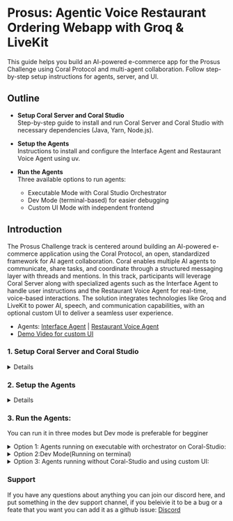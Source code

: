 # Prosus: Agentic Voice Restaurant Ordering Webapp with Groq & LiveKit
 This guide helps you build an AI-powered e-commerce app for the Prosus Challenge using Coral Protocol and multi-agent collaboration. Follow step-by-step setup instructions for agents, server, and UI.

## Outline
- **Setup Coral Server and Coral Studio**  
  Step-by-step guide to install and run Coral Server and Coral Studio with necessary dependencies (Java, Yarn, Node.js).

- **Setup the Agents**  
  Instructions to install and configure the Interface Agent and Restaurant Voice Agent using uv.

- **Run the Agents**  
  Three available options to run agents:
  - Executable Mode with Coral Studio Orchestrator  
  - Dev Mode (terminal-based) for easier debugging  
  - Custom UI Mode with independent frontend  
## Introduction

The Prosus Challenge track is centered around building an AI-powered e-commerce application using the Coral Protocol, an open, standardized framework for AI agent collaboration. Coral enables multiple AI agents to communicate, share tasks, and coordinate through a structured messaging layer with threads and mentions. In this track, participants will leverage Coral Server along with specialized agents such as the Interface Agent to handle user instructions and the Restaurant Voice Agent for real-time, voice-based interactions. The solution integrates technologies like Groq and LiveKit to power AI, speech, and communication capabilities, with an optional custom UI to deliver a seamless user experience.
- Agents: [Interface Agent](https://github.com/Coral-Protocol/Interface-Agent-for-Webapp) | [Restaurant Voice Agent](https://github.com/Coral-Protocol/Restaurant-Voice-Agent)
- [Demo Video for custom UI](https://drive.google.com/file/d/1aUT95e2FwuBFzrCZJsMhcwcqMF9VqHV4/view?usp=sharing)

### 1. Setup Coral Server and Coral Studio

<details>

- To setup the [Coral Server](https://github.com/Coral-Protocol/coral-server) and [Coral Studio UI](https://github.com/Coral-Protocol/coral-studio), follow the steps given in repository to install.

- In order to test if both are working, open the same instance in two terminals and run both simultaneously.

```bash
# run studio
yarn dev
```
- You will see both running like this simultaneously if succesful and should be able to access Coral Studio from your browser.

![Coral Server and Studio Running](images/server-studio.png)

- On Coral Studio, ensure the connection to Coral Server.

![Coral Server and Studio Connection UI](images/coral-connection.png)

<details>

<summary>Install Java if UNAVAILABLE in order to run Coral Server</summary>

Install Java

```bash

# Apt update
sudo apt update

# Install the JDK
sudo apt install openjdk-17-jdk

# Check version
java -version
```

Run Coral Server

```bash

./gradlew run

```

</details>

<details>

<summary>Install Yarn if UNAVAILABLE in order to run Coral Studio</summary>

Install Yarn

```bash
# Download and install nvm:
curl -o- https://raw.githubusercontent.com/nvm-sh/nvm/v0.40.3/install.sh | bash

# in lieu of restarting the shell
\. "$HOME/.nvm/nvm.sh"

# Download and install Node.js:
nvm install 22

# Verify the Node.js version:
node -v # Should print "v22.17.0".
nvm current # Should print "v22.17.0".

# Download and install Yarn:
corepack enable yarn

# Verify Yarn version:
yarn -v

# Install from yarn
yarn install

# Allow port for eternal access
sudo ufw allow 5173

```

Run Coral Studio

```bash

yarn dev

```

</details>

</details>

### 2. Setup the Agents

<details>  

- Terminate the Coral Server and Coral Studio connections from above and start below steps.
- In this example, we are using the agents: [Coral Interface Agent](https://github.com/Coral-Protocol/Coral-Interface-Agent) and [Restaurant Agent](https://github.com/Coral-Protocol/Restaurant-Voice-Agent).  
- Please click on the link and set up the agents by following the setup instructions in the repository.  
- Check the output below to see how the terminal will look after succesfull installation, keep in mind the directory you are at while doing `uv sync`.


</details>

### 3. Run the Agents:
You can run it in three modes but Dev mode is preferable for begginer

<details>


<summary>Option 1: Agents running on executable with orchestrator on Coral-Studio:</summary>

- The Executable Mode is part of the Coral Protocol Orchestrator which works with [Coral Studio UI](https://github.com/Coral-Protocol/coral-studio).  

- Checkout: [How to Build a Multi-Agent System with Awesome Open Source Agents using Coral Protocol](https://github.com/Coral-Protocol/existing-agent-sessions-tutorial-private-temp).  

- Update the file: `coral-server/src/main/resources/application.yaml` with the details below. 

```bash
# Replace "root" with your project directory if different

applications:
  - id: "app"
    name: "Default Application"
    description: "Default application for testing"
    privacyKeys:
      - "default-key"
      - "public"
      - "priv"

registry:

  interface:
    options:
      - name: "API_KEY"
        type: "string"
        description: "API key for the service"
    runtime:
      type: "executable"
      command: ["bash", "-c", "/root/Coral-Interface-Agent/run_agent.sh main.py"]
      environment:
        - name: "API_KEY"
          from: "API_KEY"
        - name: "MODEL_NAME"
          value: "gpt-4.1"
        - name: "MODEL_PROVIDER"
          value: "openai"
        - name: "MODEL_TOKEN"
          value: "16000"
        - name: "MODEL_TEMPERATURE"
          value: "0.3"

  restaurant:
    options:
      - name: "API_KEY"
        type: "string"
        description: "API key for the service"
      - name: "LIVEKIT_URL"
        type: "string"
        description: "LIVEKIT URL"
      - name: "LIVEKIT_API_KEY"
        type: "string"
        description: "LIVEKIT API Key"
      - name: "LIVEKIT_API_SECRET"
        type: "string"
        description: "LIVEKIT API Secret"
      - name: "DEEPGRAM_API_KEY"
        type: "string"
        description: "Deepgram API Key"
      - name: "CARTESIA_API_KEY"
        type: "string"
        description: "Cartesia API Key"
    runtime:
      type: "executable"
      command: ["bash", "-c", "/root/Restaurant-Voice-Agent/run_agent.sh main.py console"]
      environment:
        - name: "MODEL_NAME"
          value: "gpt-4.1"
        - name: "MODEL_PROVIDER"
          value: "openai"
        - name: "API_KEY"
          from: "API_KEY"
        - name: "MODEL_TOKEN"
          value: "16000"
        - name: "MODEL_TEMPERATURE"
          value: "0.3"
        - name: "LLM_PROVIDER"
          value: "openai"
        - name: "LLM_MODEL"
          value: "gpt-4o-mini"
        - name: "OPENAI_API_KEY"
          from: "API_KEY"
        - name: "LIVEKIT_URL"
          from: "LIVEKIT_URL"
        - name: "LIVEKIT_API_KEY"
          from: "LIVEKIT_API_KEY"
        - name: "LIVEKIT_API_SECRET"
          from: "LIVEKIT_API_SECRET"
        - name: "DEEPGRAM_API_KEY"
          from: "DEEPGRAM_API_KEY"
        - name: "CARTESIA_API_KEY"
          from: "CARTESIA_API_KEY"

```

- Run the [Coral Server](https://github.com/Coral-Protocol/coral-server) and [Coral Studio](https://github.com/Coral-Protocol/coral-studio). 

- You do not need to set up the `.env` in the project directory for running in this mode; it will be captured through the variables below.  

- After the agents are loaded properly, you will see "2 agents" connected. Proceed ahead with "Select Session", add the agents, api key and esure to add both the Custom Tools to the Interface Agent.

![Prosus Instance](images/prosus_orchestrator.png) 

</details>

<details>
  <summary>Option 2:Dev Mode(Running on terminal) </summary>
 
- The Dev Mode allows the Coral Server and all agents to be seaprately running on each terminal without UI support.  

- Ensure that the [Coral Server](https://github.com/Coral-Protocol/coral-server) is running on your system and run below commands in separate terminals.

- Ensure that you have setup the `.env` file with required keys.
  
Make Sure you run both agents at approximately same time:

Run the Interface Agent

```bash
# cd to directory
cd Coral-Interface-Agent

# Run the agent using `uv`:
uv run python main.py
```

Run the Restaurant Agent

```bash
# cd to directory
cd Restaurant-Voice-Agent

# Run the agent using `uv`:
uv run main.py console
```
</details>

<details>


<summary>Option 3: Agents running without Coral-Studio and using custom UI:</summary>

Ensure that the [Coral Server](https://github.com/Coral-Protocol/coral-server) is running on your system

#### 1. Git clone the repository and install dependencies

```bash
# Clone the repository
git clone https://github.com/Coral-Protocol/Prosus-Agentic-Voice-Restaurant-Webapp

# Install `uv`:
pip install uv
```

##### For Coral Interface Agent
```bash
# Navigate to the interface agent agent directory
cd Interface-Agent-for-Webapp

# Install dependencies from `pyproject.toml` using `uv`:
uv sync
```

##### For Restaurant Agent
```bash
# Navigate to the monzo agent directory
cd Restaurant-Voice-Agent

# Install dependencies from `pyproject.toml` using `uv`:
uv sync
```

#### 2. Environment Configuration

##### For Coral Interface Agent
Get the API Key:
[Openai](https://platform.openai.com/api-keys)

Create a `.env` file in the `Interface-Agent-for-Webapp` directory based on the `.env_sample` file:
```bash
cd Interface-Agent-for-Webapp
cp -r .env_sample .env
# Edit .env with your specific configuration
```

##### For Restaurant Agent
Get the api key
GROQ_API_KEY=[Groq](https://console.groq.com/keys).

Note:
If you want to use cloud services by Livekit then use [Livekit Cloud](https://cloud.livekit.io/) for these api keys and url but for Self hosting you can check out there documentation for [Self Hosting](https://docs.livekit.io/home/self-hosting/local/).

LIVEKIT_API_KEY=your_livekit_api_key_here 
LIVEKIT_API_SECRET=your_livekit_api_secret_here  
LIVEKIT_URL=your_livekit_url_here 

Create a `.env` file in the `Restaurant-Voice-Agent` directory based on the `.env.example` file:
```bash
cd Restaurant-Voice-Agent
cp -r env.example .env
# Edit .env with your specific configuration
```
#### UI Frontend
To use the UI do this setup in a separate terminal:
```bash
cd UI
npm install
```
Create a `.env.local` file in the `UI` directory:
```bash
# Create .env.local with these variables:

# LiveKit Configuration
LIVEKIT_API_KEY=your_livekit_api_key_here 
LIVEKIT_API_SECRET=your_livekit_api_secret_here  
LIVEKIT_URL=your_livekit_url_here  

# API Endpoint Configuration (for Interface Agent)
NEXT_PUBLIC_CONN_DETAILS_ENDPOINT=/api/connection-details

# Interface Agent API Endpoint (default: http://localhost:8000)
NEXT_PUBLIC_INTERFACE_AGENT_API_ENDPOINT=http://localhost:8000
```

#### 3. Run Agents in Separate Terminals
Start all three components in their respective terminals:

#### Terminal 1: Start Coral Interface Agent
```bash
cd Interface-Agent-for-Webapp
uv run main.py
```

#### Terminal 2: Start Restaurant Voice Agent
```bash
cd Restaurant-Voice-Agent
uv run main.py dev
```

#### Terminal 3: Start UI Frontend
```bash
cd UI
npm run dev
```



### How to Connect to UI:

<details>

<summary>Click to expand UI app running instructions</summary>

- Access the Application: Open your browser and navigate to the UI application (typically http://localhost:3000)

- Try Now Button: Click the "Try Now" button to be directed to the main page

![Prosus Demo 1](images/prosus-demo-img1.png)

- Start Conversation: On the main page, press the "Start Restaurant Conversation" button for the restaurant agent

![Prosus Demo 2](images/prosus-demo-img2.png)

- Interact: You can now chat with the agentic system for restaurant-related queries and interactions

</details>

### How to use:

<summary>Click to expand sample input/output</summary>

<details>

#### 1. Input

```bash
Greet the restaurant agent by saying "Hi!".  
You can message the interface agent like this:  
Ask the restaurant agent to tell you the menu for the restaurant.  

You can also talk directly to the restaurant agent using voice, but only when it is not using the "wait for mentions" tool.
```

#### 2. Output

```bash
The restaurant agent will greet you and listen to your queries.  

When using the interface agent, it will communicate with the restaurant agent through Coral tools. The restaurant agent will reply to the interface agent.

For speech-based interaction, you need to talk to the restaurant agent directly.
```
</details>
</details>


### Support 

If you have any questions about anything you can join our discord here, and put something in the dev support channel, if you beleivie it to be a bug or a feate that you want you can add it as a github issue: [Discord](https://discord.com/invite/Xjm892dtt3)

